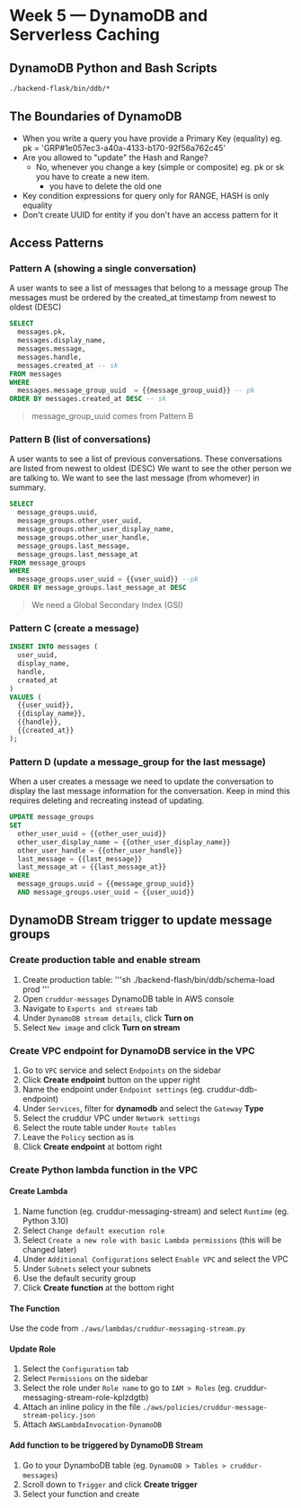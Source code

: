 # Week 5 — DynamoDB and Serverless Caching
## DynamoDB Python and Bash Scripts
```sh
./backend-flask/bin/ddb/*
```
## The Boundaries of DynamoDB
- When you write a query you have provide a Primary Key (equality) eg. pk = 'GRP#1e057ec3-a40a-4133-b170-92f56a762c45'
- Are you allowed to "update" the Hash and Range?
  - No, whenever you change a key (simple or composite) eg. pk or sk you have to create a new item.
    - you have to delete the old one
- Key condition expressions for query only for RANGE, HASH is only equality 
- Don't create UUID for entity if you don't have an access pattern for it
## Access Patterns
### Pattern A  (showing a single conversation)
A user wants to see a list of messages that belong to a message group
The messages must be ordered by the created_at timestamp from newest to oldest (DESC)
```sql
SELECT
  messages.pk,
  messages.display_name,
  messages.message,
  messages.handle,
  messages.created_at -- sk
FROM messages
WHERE
  messages.message_group_uuid  = {{message_group_uuid}} -- pk
ORDER BY messages.created_at DESC -- sk
```
> message_group_uuid comes from Pattern B
### Pattern B (list of conversations)
A user wants to see a list of previous conversations.
These conversations are listed from newest to oldest (DESC)
We want to see the other person we are talking to.
We want to see the last message (from whomever) in summary.
```sql
SELECT
  message_groups.uuid,
  message_groups.other_user_uuid,
  message_groups.other_user_display_name,
  message_groups.other_user_handle,
  message_groups.last_message,
  message_groups.last_message_at
FROM message_groups
WHERE
  message_groups.user_uuid = {{user_uuid}} --pk
ORDER BY message_groups.last_message_at DESC
```
> We need a Global Secondary Index (GSI)
### Pattern C (create a message)
```sql
INSERT INTO messages (
  user_uuid,
  display_name,
  handle,
  created_at
)
VALUES (
  {{user_uuid}},
  {{display_name}},
  {{handle}},
  {{created_at}}
);
```
### Pattern D (update a message_group for the last message)
When a user creates a message we need to update the conversation
to display the last message information for the conversation. Keep
in mind this requires deleting and recreating instead of updating.
```sql
UPDATE message_groups
SET 
  other_user_uuid = {{other_user_uuid}}
  other_user_display_name = {{other_user_display_name}}
  other_user_handle = {{other_user_handle}}
  last_message = {{last_message}}
  last_message_at = {{last_message_at}}
WHERE 
  message_groups.uuid = {{message_group_uuid}}
  AND message_groups.user_uuid = {{user_uuid}}
```
## DynamoDB Stream trigger to update message groups
### Create production table and enable stream
1. Create production table:
'''sh
./backend-flash/bin/ddb/schema-load prod
'''
2. Open `cruddur-messages` DynamoDB table in AWS console
3. Navigate to `Exports and streams` tab
4. Under `DynamoDB stream details`, click **Turn on**
5. Select `New image` and click **Turn on stream**
### Create VPC endpoint for DynamoDB service in the VPC
1. Go to `VPC` service and select `Endpoints` on the sidebar
2. Click **Create endpoint** button on the upper right
3. Name the endpoint under `Endpoint settings` (eg. cruddur-ddb-endpoint)
4. Under `Services`, filter for **dynamodb** and select the `Gateway` **Type**
5. Select the cruddur VPC under `Network settings`
6. Select the route table under `Route tables`
7. Leave the `Policy` section as is
8. Click **Create endpoint** at bottom right
### Create Python lambda function in the VPC
#### Create Lambda
1. Name function (eg. cruddur-messaging-stream) and select `Runtime` (eg. Python 3.10)
2. Select `Change default execution role`
3. Select `Create a new role with basic Lambda permissions` (this will be changed later)
4. Under `Additional Configurations` select `Enable VPC` and select the VPC
5. Under `Subnets` select your subnets
6. Use the default security group
7. Click **Create function** at the bottom right
#### The Function
Use the code from `./aws/lambdas/cruddur-messaging-stream.py`
#### Update Role
1. Select the `Configuration` tab
2. Select `Permissions` on the sidebar
3. Select the role under `Role name` to go to `IAM > Roles` (eg. 
cruddur-messaging-stream-role-kplzdgtb)
4. Attach an inline policy in the file `./aws/policies/cruddur-message-stream-policy.json`
5. Attach `AWSLambdaInvocation-DynamoDB`
#### Add function to be triggered by DynamoDB Stream
1. Go to your DynamboDB table (eg. `DynamoDB > Tables > cruddur-messages`)
2. Scroll down to `Trigger` and click **Create trigger**
3. Select your function and create
